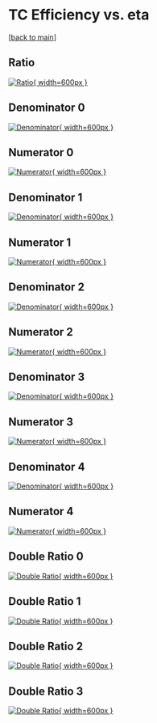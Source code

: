 # TC Efficiency vs. eta

[[back to main](./)]



## Ratio

[![Ratio](../mtv/var/TC_xtr_11_1_eff_eta.png){ width=600px }](../mtv/var/TC_xtr_11_1_eff_eta.pdf)

## Denominator 0

[![Denominator](../mtv/den/TC_xtr_11_1_eff_eta_den0.png){ width=600px }](../mtv/den/TC_xtr_11_1_eff_eta_den0.pdf)

## Numerator 0

[![Numerator](../mtv/num/TC_xtr_11_1_eff_eta_num0.png){ width=600px }](../mtv/num/TC_xtr_11_1_eff_eta_num0.pdf)

## Denominator 1

[![Denominator](../mtv/den/TC_xtr_11_1_eff_eta_den1.png){ width=600px }](../mtv/den/TC_xtr_11_1_eff_eta_den1.pdf)

## Numerator 1

[![Numerator](../mtv/num/TC_xtr_11_1_eff_eta_num1.png){ width=600px }](../mtv/num/TC_xtr_11_1_eff_eta_num1.pdf)

## Denominator 2

[![Denominator](../mtv/den/TC_xtr_11_1_eff_eta_den2.png){ width=600px }](../mtv/den/TC_xtr_11_1_eff_eta_den2.pdf)

## Numerator 2

[![Numerator](../mtv/num/TC_xtr_11_1_eff_eta_num2.png){ width=600px }](../mtv/num/TC_xtr_11_1_eff_eta_num2.pdf)

## Denominator 3

[![Denominator](../mtv/den/TC_xtr_11_1_eff_eta_den3.png){ width=600px }](../mtv/den/TC_xtr_11_1_eff_eta_den3.pdf)

## Numerator 3

[![Numerator](../mtv/num/TC_xtr_11_1_eff_eta_num3.png){ width=600px }](../mtv/num/TC_xtr_11_1_eff_eta_num3.pdf)

## Denominator 4

[![Denominator](../mtv/den/TC_xtr_11_1_eff_eta_den4.png){ width=600px }](../mtv/den/TC_xtr_11_1_eff_eta_den4.pdf)

## Numerator 4

[![Numerator](../mtv/num/TC_xtr_11_1_eff_eta_num4.png){ width=600px }](../mtv/num/TC_xtr_11_1_eff_eta_num4.pdf)

## Double Ratio 0

[![Double Ratio](../mtv/ratio/TC_xtr_11_1_eff_eta_ratio0.png){ width=600px }](../mtv/ratio/TC_xtr_11_1_eff_eta_ratio0.pdf)

## Double Ratio 1

[![Double Ratio](../mtv/ratio/TC_xtr_11_1_eff_eta_ratio1.png){ width=600px }](../mtv/ratio/TC_xtr_11_1_eff_eta_ratio1.pdf)

## Double Ratio 2

[![Double Ratio](../mtv/ratio/TC_xtr_11_1_eff_eta_ratio2.png){ width=600px }](../mtv/ratio/TC_xtr_11_1_eff_eta_ratio2.pdf)

## Double Ratio 3

[![Double Ratio](../mtv/ratio/TC_xtr_11_1_eff_eta_ratio3.png){ width=600px }](../mtv/ratio/TC_xtr_11_1_eff_eta_ratio3.pdf)

